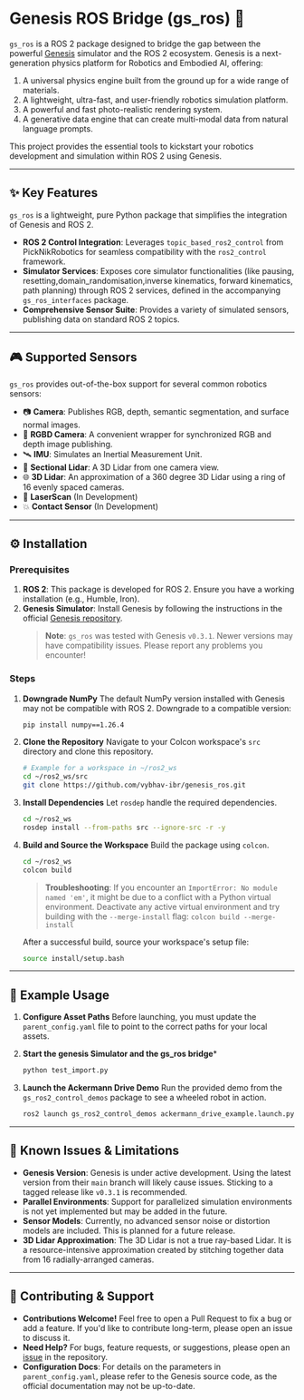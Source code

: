 # Genesis ROS Bridge (gs_ros) 🤖

`gs_ros` is a ROS 2 package designed to bridge the gap between the powerful [Genesis](https://github.com/Genesis-Embodied-AI/Genesis.git) simulator and the ROS 2 ecosystem. Genesis is a next-generation physics platform for Robotics and Embodied AI, offering:

1.  A universal physics engine built from the ground up for a wide range of materials.
2.  A lightweight, ultra-fast, and user-friendly robotics simulation platform.
3.  A powerful and fast photo-realistic rendering system.
4.  A generative data engine that can create multi-modal data from natural language prompts.

This project provides the essential tools to kickstart your robotics development and simulation within ROS 2 using Genesis.

---

## ✨ Key Features

`gs_ros` is a lightweight, pure Python package that simplifies the integration of Genesis and ROS 2.

-   **ROS 2 Control Integration**: Leverages `topic_based_ros2_control` from PickNikRobotics for seamless compatibility with the `ros2_control` framework.
-   **Simulator Services**: Exposes core simulator functionalities (like pausing, resetting,domain_randomisation,inverse kinematics, forward kinematics, path planning) through ROS 2 services, defined in the accompanying `gs_ros_interfaces` package.
-   **Comprehensive Sensor Suite**: Provides a variety of simulated sensors, publishing data on standard ROS 2 topics.

---

## 🎮 Supported Sensors

`gs_ros` provides out-of-the-box support for several common robotics sensors:

-   📷 **Camera**: Publishes RGB, depth, semantic segmentation, and surface normal images.
-   📸 **RGBD Camera**: A convenient wrapper for synchronized RGB and depth image publishing.
-   🛰️ **IMU**: Simulates an Inertial Measurement Unit.
-   📏 **Sectional Lidar**: A 3D Lidar from one camera view.
-   🌐 **3D Lidar**: An approximation of a 360 degree 3D Lidar using a ring of 16 evenly spaced cameras.
-   📡 **LaserScan** (In Development)
-   💥 **Contact Sensor** (In Development)

---

## ⚙️ Installation

### Prerequisites

1.  **ROS 2**: This package is developed for ROS 2. Ensure you have a working installation (e.g., Humble, Iron).
2.  **Genesis Simulator**: Install Genesis by following the instructions in the official [Genesis repository](https://github.com/Genesis-Embodied-AI/Genesis.git).
    > **Note**: `gs_ros` was tested with Genesis `v0.3.1`. Newer versions may have compatibility issues. Please report any problems you encounter!

### Steps

1.  **Downgrade NumPy**
    The default NumPy version installed with Genesis may not be compatible with ROS 2. Downgrade to a compatible version:
    ```bash
    pip install numpy==1.26.4
    ```

2.  **Clone the Repository**
    Navigate to your Colcon workspace's `src` directory and clone this repository.
    ```bash
    # Example for a workspace in ~/ros2_ws
    cd ~/ros2_ws/src
    git clone https://github.com/vybhav-ibr/genesis_ros.git
    ```

3.  **Install Dependencies**
    Let `rosdep` handle the required dependencies.
    ```bash
    cd ~/ros2_ws
    rosdep install --from-paths src --ignore-src -r -y
    ```

4.  **Build and Source the Workspace**
    Build the package using `colcon`.
    ```bash
    cd ~/ros2_ws
    colcon build
    ```
    > **Troubleshooting**: If you encounter an `ImportError: No module named 'em'`, it might be due to a conflict with a Python virtual environment. Deactivate any active virtual environment and try building with the `--merge-install` flag:
    > `colcon build --merge-install`

    After a successful build, source your workspace's setup file:
    ```bash
    source install/setup.bash
    ```

---

## 🧪 Example Usage

1. **Configure Asset Paths**
    Before launching, you must update the `parent_config.yaml` file to point to the correct paths for your local assets.

2. **Start the genesis Simulator and the gs_ros bridge***

    ```bash
    python test_import.py
    ```

3. **Launch the Ackermann Drive Demo**
    Run the provided demo from the `gs_ros2_control_demos` package to see a wheeled robot in action.

    ```bash
    ros2 launch gs_ros2_control_demos ackermann_drive_example.launch.py
    ```

---

## 📝 Known Issues & Limitations

-   **Genesis Version**: Genesis is under active development. Using the latest version from their `main` branch will likely cause issues. Sticking to a tagged release like `v0.3.1` is recommended.
-   **Parallel Environments**: Support for parallelized simulation environments is not yet implemented but may be added in the future.
-   **Sensor Models**: Currently, no advanced sensor noise or distortion models are included. This is planned for a future release.
-   **3D Lidar Approximation**: The 3D Lidar is not a true ray-based Lidar. It is a resource-intensive approximation created by stitching together data from 16 radially-arranged cameras.

---

## 🤝 Contributing & Support

-   **Contributions Welcome!** Feel free to open a Pull Request to fix a bug or add a feature. If you'd like to contribute long-term, please open an issue to discuss it.
-   **Need Help?** For bugs, feature requests, or suggestions, please open an [issue](https://github.com/vybhav-ibr/genesis_ros/issues) in the repository.
-   **Configuration Docs**: For details on the parameters in `parent_config.yaml`, please refer to the Genesis source code, as the official documentation may not be up-to-date.
